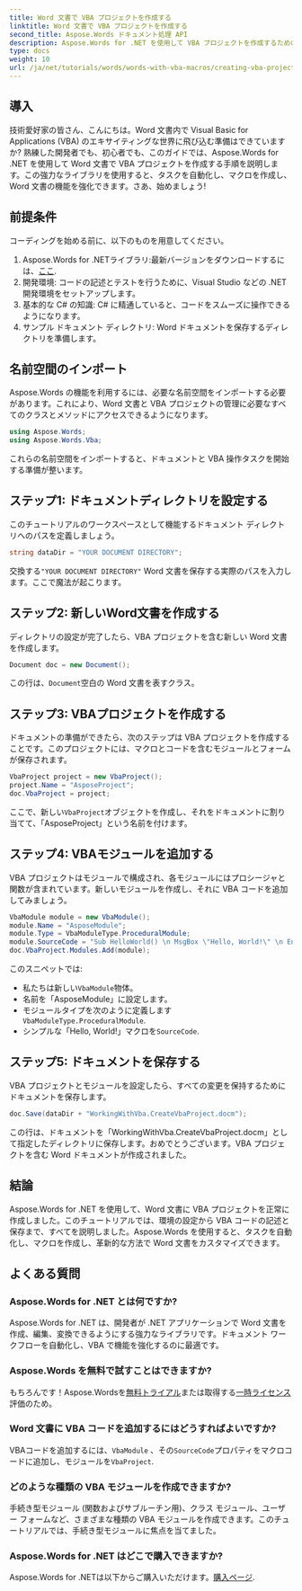 ```yaml
---
title: Word 文書で VBA プロジェクトを作成する
linktitle: Word 文書で VBA プロジェクトを作成する
second_title: Aspose.Words ドキュメント処理 API
description: Aspose.Words for .NET を使用して VBA プロジェクトを作成するための包括的なガイドを使用して、Word ドキュメントの自動化のパワーを解き放ちます。このステップ バイ ステップのチュートリアル ガイド。
type: docs
weight: 10
url: /ja/net/tutorials/words/words-with-vba-macros/creating-vba-project/
---
```

## 導入

技術愛好家の皆さん、こんにちは。Word 文書内で Visual Basic for Applications (VBA) のエキサイティングな世界に飛び込む準備はできていますか? 熟練した開発者でも、初心者でも、このガイドでは、Aspose.Words for .NET を使用して Word 文書で VBA プロジェクトを作成する手順を説明します。この強力なライブラリを使用すると、タスクを自動化し、マクロを作成し、Word 文書の機能を強化できます。さあ、始めましょう!

## 前提条件

コーディングを始める前に、以下のものを用意してください。

1.  Aspose.Words for .NETライブラリ:最新バージョンをダウンロードするには、[ここ](https://releases.aspose.com/words/net/).
2. 開発環境: コードの記述とテストを行うために、Visual Studio などの .NET 開発環境をセットアップします。
3. 基本的な C# の知識: C# に精通していると、コードをスムーズに操作できるようになります。
4. サンプル ドキュメント ディレクトリ: Word ドキュメントを保存するディレクトリを準備します。

## 名前空間のインポート

Aspose.Words の機能を利用するには、必要な名前空間をインポートする必要があります。これにより、Word 文書と VBA プロジェクトの管理に必要なすべてのクラスとメソッドにアクセスできるようになります。

```csharp
using Aspose.Words;
using Aspose.Words.Vba;
```

これらの名前空間をインポートすると、ドキュメントと VBA 操作タスクを開始する準備が整います。

## ステップ1: ドキュメントディレクトリを設定する

このチュートリアルのワークスペースとして機能するドキュメント ディレクトリへのパスを定義しましょう。

```csharp
string dataDir = "YOUR DOCUMENT DIRECTORY";
```

交換する`"YOUR DOCUMENT DIRECTORY"` Word 文書を保存する実際のパスを入力します。ここで魔法が起こります。

## ステップ2: 新しいWord文書を作成する

ディレクトリの設定が完了したら、VBA プロジェクトを含む新しい Word 文書を作成します。

```csharp
Document doc = new Document();
```

この行は、`Document`空白の Word 文書を表すクラス。

## ステップ3: VBAプロジェクトを作成する

ドキュメントの準備ができたら、次のステップは VBA プロジェクトを作成することです。このプロジェクトには、マクロとコードを含むモジュールとフォームが保存されます。

```csharp
VbaProject project = new VbaProject();
project.Name = "AsposeProject";
doc.VbaProject = project;
```

ここで、新しい`VbaProject`オブジェクトを作成し、それをドキュメントに割り当てて、「AsposeProject」という名前を付けます。

## ステップ4: VBAモジュールを追加する

VBA プロジェクトはモジュールで構成され、各モジュールにはプロシージャと関数が含まれています。新しいモジュールを作成し、それに VBA コードを追加してみましょう。

```csharp
VbaModule module = new VbaModule();
module.Name = "AsposeModule";
module.Type = VbaModuleType.ProceduralModule;
module.SourceCode = "Sub HelloWorld() \n MsgBox \"Hello, World!\" \n End Sub";
doc.VbaProject.Modules.Add(module);
```

このスニペットでは:
- 私たちは新しい`VbaModule`物体。
- 名前を「AsposeModule」に設定します。
- モジュールタイプを次のように定義します`VbaModuleType.ProceduralModule`.
- シンプルな「Hello, World!」マクロを`SourceCode`.

## ステップ5: ドキュメントを保存する

VBA プロジェクトとモジュールを設定したら、すべての変更を保持するためにドキュメントを保存します。

```csharp
doc.Save(dataDir + "WorkingWithVba.CreateVbaProject.docm");
```

この行は、ドキュメントを「WorkingWithVba.CreateVbaProject.docm」として指定したディレクトリに保存します。おめでとうございます。VBA プロジェクトを含む Word ドキュメントが作成されました。

## 結論

Aspose.Words for .NET を使用して、Word 文書に VBA プロジェクトを正常に作成しました。このチュートリアルでは、環境の設定から VBA コードの記述と保存まで、すべてを説明しました。Aspose.Words を使用すると、タスクを自動化し、マクロを作成し、革新的な方法で Word 文書をカスタマイズできます。

## よくある質問

### Aspose.Words for .NET とは何ですか?
Aspose.Words for .NET は、開発者が .NET アプリケーションで Word 文書を作成、編集、変換できるようにする強力なライブラリです。ドキュメント ワークフローを自動化し、VBA で機能を強化するのに最適です。

### Aspose.Words を無料で試すことはできますか?
もちろんです！Aspose.Wordsを[無料トライアル](https://releases.aspose.com/)または取得する[一時ライセンス](https://purchase.aspose.com/temporary-license/)評価のため。

### Word 文書に VBA コードを追加するにはどうすればよいですか?
 VBAコードを追加するには、`VbaModule` 、その`SourceCode`プロパティをマクロコードに追加し、モジュールを`VbaProject`.

### どのような種類の VBA モジュールを作成できますか?
手続き型モジュール (関数およびサブルーチン用)、クラス モジュール、ユーザー フォームなど、さまざまな種類の VBA モジュールを作成できます。このチュートリアルでは、手続き型モジュールに焦点を当てました。

### Aspose.Words for .NET はどこで購入できますか?
 Aspose.Words for .NETは以下からご購入いただけます。[購入ページ](https://purchase.aspose.com/buy).